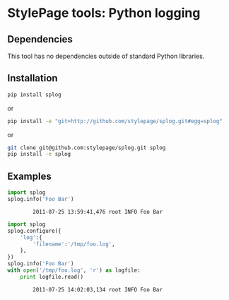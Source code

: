 # StylePage tools: Python logging

## Dependencies

This tool has no dependencies outside of standard Python libraries.

## Installation

```bash
pip install splog
```

or

```bash
pip install -e "git+http://github.com/stylepage/splog.git#egg=splog"
```

or

```bash
git clone git@github.com:stylepage/splog.git splog
pip install -e splog
```

## Examples

```python
import splog
splog.info('Foo Bar')
```
            2011-07-25 13:59:41,476 root INFO Foo Bar

```python
import splog
splog.configure({
    'log':{
        'filename':'/tmp/foo.log',
    },
})
splog.info('Foo Bar')
with open('/tmp/foo.log', 'r') as logfile:
    print logfile.read()
```
            2011-07-25 14:02:03,134 root INFO Foo Bar